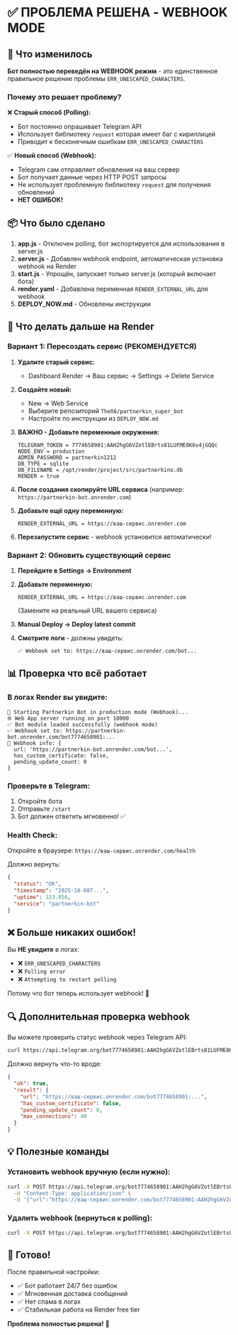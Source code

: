 # ✅ ПРОБЛЕМА РЕШЕНА - WEBHOOK MODE

## 🎉 Что изменилось

**Бот полностью переведён на WEBHOOK режим** - это единственное правильное решение проблемы `ERR_UNESCAPED_CHARACTERS`.

### Почему это решает проблему?

❌ **Старый способ (Polling):**
- Бот постоянно опрашивает Telegram API
- Использует библиотеку `request` которая имеет баг с кириллицей
- Приводит к бесконечным ошибкам `ERR_UNESCAPED_CHARACTERS`

✅ **Новый способ (Webhook):**
- Telegram сам отправляет обновления на ваш сервер
- Бот получает данные через HTTP POST запросы
- Не использует проблемную библиотеку `request` для получения обновлений
- **НЕТ ОШИБОК!**

## 📦 Что было сделано

1. **app.js** - Отключен polling, бот экспортируется для использования в server.js
2. **server.js** - Добавлен webhook endpoint, автоматическая установка webhook на Render
3. **start.js** - Упрощён, запускает только server.js (который включает бота)
4. **render.yaml** - Добавлена переменная `RENDER_EXTERNAL_URL` для webhook
5. **DEPLOY_NOW.md** - Обновлены инструкции

## 🚀 Что делать дальше на Render

### Вариант 1: Пересоздать сервис (РЕКОМЕНДУЕТСЯ)

1. **Удалите старый сервис:**
   - Dashboard Render → Ваш сервис → Settings → Delete Service

2. **Создайте новый:**
   - New → Web Service
   - Выберите репозиторий `TheX6/partnerkin_super_bot`
   - Настройте по инструкции из `DEPLOY_NOW.md`

3. **ВАЖНО - Добавьте переменные окружения:**
   ```
   TELEGRAM_TOKEN = 7774658901:AAH2hgG6VZotlEBrts81LUFME8K6v4jGQQc
   NODE_ENV = production
   ADMIN_PASSWORD = partnerkin1212
   DB_TYPE = sqlite
   DB_FILENAME = /opt/render/project/src/partnerkino.db
   RENDER = true
   ```

4. **После создания скопируйте URL сервиса** (например: `https://partnerkin-bot.onrender.com`)

5. **Добавьте ещё одну переменную:**
   ```
   RENDER_EXTERNAL_URL = https://ваш-сервис.onrender.com
   ```

6. **Перезапустите сервис** - webhook установится автоматически!

### Вариант 2: Обновить существующий сервис

1. **Перейдите в Settings → Environment**

2. **Добавьте переменную:**
   ```
   RENDER_EXTERNAL_URL = https://ваш-сервис.onrender.com
   ```
   (Замените на реальный URL вашего сервиса)

3. **Manual Deploy → Deploy latest commit**

4. **Смотрите логи** - должны увидеть:
   ```
   ✅ Webhook set to: https://ваш-сервис.onrender.com/bot...
   ```

## 📊 Проверка что всё работает

### В логах Render вы увидите:

```
🚀 Starting Partnerkin Bot in production mode (Webhook)...
🌐 Web App server running on port 10000
✅ Bot module loaded successfully (webhook mode)
✅ Webhook set to: https://partnerkin-bot.onrender.com/bot7774658901:...
📡 Webhook info: {
  url: 'https://partnerkin-bot.onrender.com/bot...',
  has_custom_certificate: false,
  pending_update_count: 0
}
```

### Проверьте в Telegram:

1. Откройте бота
2. Отправьте `/start`
3. Бот должен ответить мгновенно! ✅

### Health Check:

Откройте в браузере: `https://ваш-сервис.onrender.com/health`

Должно вернуть:
```json
{
  "status": "OK",
  "timestamp": "2025-10-08T...",
  "uptime": 123.456,
  "service": "partnerkin-bot"
}
```

## ❌ Больше никаких ошибок!

Вы **НЕ увидите** в логах:
- ❌ `ERR_UNESCAPED_CHARACTERS`
- ❌ `Polling error`
- ❌ `Attempting to restart polling`

Потому что бот теперь использует webhook! 🎉

## 🔍 Дополнительная проверка webhook

Вы можете проверить статус webhook через Telegram API:

```bash
curl https://api.telegram.org/bot7774658901:AAH2hgG6VZotlEBrts81LUFME8K6v4jGQQc/getWebhookInfo
```

Должно вернуть что-то вроде:
```json
{
  "ok": true,
  "result": {
    "url": "https://ваш-сервис.onrender.com/bot7774658901:...",
    "has_custom_certificate": false,
    "pending_update_count": 0,
    "max_connections": 40
  }
}
```

## 💡 Полезные команды

### Установить webhook вручную (если нужно):

```bash
curl -X POST https://api.telegram.org/bot7774658901:AAH2hgG6VZotlEBrts81LUFME8K6v4jGQQc/setWebhook \
  -H "Content-Type: application/json" \
  -d '{"url":"https://ваш-сервис.onrender.com/bot7774658901:AAH2hgG6VZotlEBrts81LUFME8K6v4jGQQc"}'
```

### Удалить webhook (вернуться к polling):

```bash
curl -X POST https://api.telegram.org/bot7774658901:AAH2hgG6VZotlEBrts81LUFME8K6v4jGQQc/deleteWebhook
```

## 🎊 Готово!

После правильной настройки:
- ✅ Бот работает 24/7 без ошибок
- ✅ Мгновенная доставка сообщений
- ✅ Нет спама в логах
- ✅ Стабильная работа на Render free tier

**Проблема полностью решена!** 🚀
